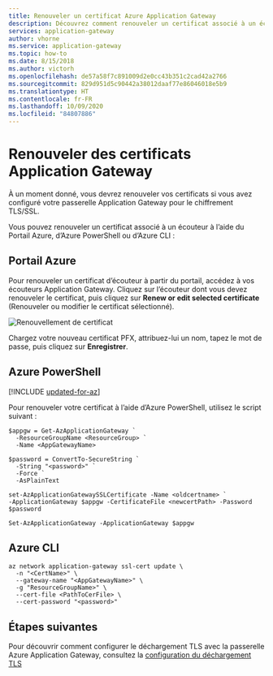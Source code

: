 ```yaml
---
title: Renouveler un certificat Azure Application Gateway
description: Découvrez comment renouveler un certificat associé à un écouteur de passerelle Application Gateway.
services: application-gateway
author: vhorne
ms.service: application-gateway
ms.topic: how-to
ms.date: 8/15/2018
ms.author: victorh
ms.openlocfilehash: de57a58f7c891009d2e0cc43b351c2cad42a2766
ms.sourcegitcommit: 829d951d5c90442a38012daaf77e86046018e5b9
ms.translationtype: HT
ms.contentlocale: fr-FR
ms.lasthandoff: 10/09/2020
ms.locfileid: "84807886"
---
```

# <a name="renew-application-gateway-certificates"></a>Renouveler des certificats Application Gateway

À un moment donné, vous devrez renouveler vos certificats si vous avez configuré votre passerelle Application Gateway pour le chiffrement TLS/SSL.

Vous pouvez renouveler un certificat associé à un écouteur à l’aide du Portail Azure, d’Azure PowerShell ou d’Azure CLI :

## <a name="azure-portal"></a>Portail Azure

Pour renouveler un certificat d’écouteur à partir du portail, accédez à vos écouteurs Application Gateway. Cliquez sur l’écouteur dont vous devez renouveler le certificat, puis cliquez sur **Renew or edit selected certificate** (Renouveler ou modifier le certificat sélectionné).

![Renouvellement de certificat](media/renew-certificate/ssl-cert.png)

Chargez votre nouveau certificat PFX, attribuez-lui un nom, tapez le mot de passe, puis cliquez sur **Enregistrer**.

## <a name="azure-powershell"></a>Azure PowerShell

[!INCLUDE [updated-for-az](../../includes/updated-for-az.md)]

Pour renouveler votre certificat à l’aide d’Azure PowerShell, utilisez le script suivant :

```azurepowershell-interactive
$appgw = Get-AzApplicationGateway `
  -ResourceGroupName <ResourceGroup> `
  -Name <AppGatewayName>

$password = ConvertTo-SecureString `
  -String "<password>" `
  -Force `
  -AsPlainText

set-AzApplicationGatewaySSLCertificate -Name <oldcertname> `
-ApplicationGateway $appgw -CertificateFile <newcertPath> -Password $password

Set-AzApplicationGateway -ApplicationGateway $appgw
```
## <a name="azure-cli"></a>Azure CLI

```azurecli-interactive
az network application-gateway ssl-cert update \
  -n "<CertName>" \
  --gateway-name "<AppGatewayName>" \
  -g "ResourceGroupName>" \
  --cert-file <PathToCerFile> \
  --cert-password "<password>"
```

## <a name="next-steps"></a>Étapes suivantes

Pour découvrir comment configurer le déchargement TLS avec la passerelle Azure Application Gateway, consultez la [configuration du déchargement TLS](application-gateway-ssl-portal.md)
